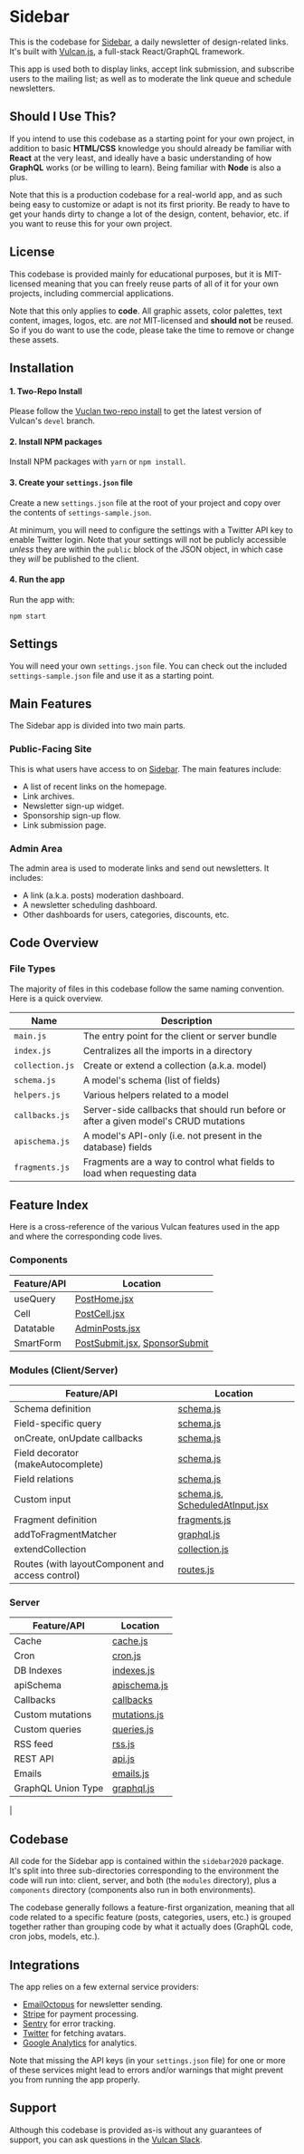 # Sidebar

This is the codebase for [Sidebar](http://sidebar.io/), a daily newsletter of design-related links. It's built with [Vulcan.js](http://vulcanjs.org/), a full-stack React/GraphQL framework.

This app is used both to display links, accept link submission, and subscribe users to the mailing list; as well as to moderate the link queue and schedule newsletters.

## Should I Use This?

If you intend to use this codebase as a starting point for your own project, in addition to basic **HTML/CSS** knowledge you should already be familiar with **React** at the very least, and ideally have a basic understanding of how **GraphQL** works (or be willing to learn). Being familiar with **Node** is also a plus. 

Note that this is a production codebase for a real-world app, and as such being easy to customize or adapt is not its first priority. Be ready to have to get your hands dirty to change a lot of the design, content, behavior, etc. if you want to reuse this for your own project. 

## License

This codebase is provided mainly for educational purposes, but it is MIT-licensed meaning that you can freely reuse parts of all of it for your own projects, including commercial applications.

Note that this only applies to **code**. All graphic assets, color palettes, text content, images, logos, etc. are _not_ MIT-licensed and **should not** be reused. So if you do want to use the code, please take the time to remove or change these assets.

## Installation

#### 1. Two-Repo Install

Please follow the [Vuclan two-repo install](https://docs.vulcanjs.org/#Two-Repo-Install-Optional) to get the latest version of Vulcan's `devel` branch.

#### 2. Install NPM packages

Install NPM packages with `yarn` or `npm install`. 

#### 3. Create your `settings.json` file

Create a new `settings.json` file at the root of your project and copy over the contents of `settings-sample.json`. 

At minimum, you will need to configure the settings with a Twitter API key to enable Twitter login. Note that your settings will not be publicly accessible *unless* they are within the `public` block of the JSON object, in which case they *will* be published to the client. 

#### 4. Run the app

Run the app with:

```
npm start
```

## Settings

You will need your own `settings.json` file. You can check out the included `settings-sample.json` file and use it as a starting point.

## Main Features

The Sidebar app is divided into two main parts.

### Public-Facing Site

This is what users have access to on [Sidebar](http://sidebar.io/). The main features include:

- A list of recent links on the homepage.
- Link archives.
- Newsletter sign-up widget.
- Sponsorship sign-up flow.
- Link submission page.

### Admin Area

The admin area is used to moderate links and send out newsletters. It includes:

- A link (a.k.a. posts) moderation dashboard.
- A newsletter scheduling dashboard.
- Other dashboards for users, categories, discounts, etc.

## Code Overview

### File Types

The majority of files in this codebase follow the same naming convention. Here is a quick overview.

| **Name**   | **Description** | 
| ----------------- | ------------ |
| `main.js` | The entry point for the client or server bundle |
| `index.js` | Centralizes all the imports in a directory |
| `collection.js` | Create or extend a collection (a.k.a. model) |
| `schema.js` | A model's schema (list of fields) |
| `helpers.js` | Various helpers related to a model |
| `callbacks.js` | Server-side callbacks that should run before or after a given model's CRUD mutations |
| `apischema.js` | A model's API-only (i.e. not present in the database) fields |
| `fragments.js` | Fragments are a way to control what fields to load when requesting data |

## Feature Index

Here is a cross-reference of the various Vulcan features used in the app and where the corresponding code lives.

### Components

| **Feature/API**   | **Location** |
| ----------------- | ------------ |
| useQuery | [PostHome.jsx](https://github.com/SachaG/SidebarVulcan/blob/master/packages/sidebar2020/lib/components/posts/PostHome.jsx#L37)          |
| Cell | [PostCell.jsx](https://github.com/SachaG/SidebarVulcan/blob/master/packages/sidebar2020/lib/components/posts/PostCell.jsx) |
| Datatable | [AdminPosts.jsx](https://github.com/SachaG/SidebarVulcan/blob/master/packages/sidebar2020/lib/components/admin/AdminPosts.jsx) |
| SmartForm | [PostSubmit.jsx](https://github.com/SachaG/SidebarVulcan/blob/master/packages/sidebar2020/lib/components/posts/PostSubmit.jsx), [SponsorSubmit](https://github.com/SachaG/SidebarVulcan/blob/master/packages/sidebar2020/lib/components/sponsor/SponsorSubmit.jsx)|


### Modules (Client/Server)

| **Feature/API**                                  | **Location**                                                                                                                                                                                                                                                      |
| ------------------------------------------------ | ----------------------------------------------------------------------------------------------------------------------------------------------------------------------------------------------------------------------------------------------------------------- |
| Schema definition                                | [schema.js](https://github.com/SachaG/SidebarVulcan/blob/master/packages/sidebar2020/lib/modules/posts/schema.js)                                                                                                                                                 |
| Field-specific query                             | [schema.js](https://github.com/SachaG/SidebarVulcan/blob/master/packages/sidebar2020/lib/modules/posts/schema.js#L87-L95)                                                                                                                                         |
| onCreate, onUpdate callbacks                     | [schema.js](https://github.com/SachaG/SidebarVulcan/blob/master/packages/sidebar2020/lib/modules/posts/schema.js#L221-L230)                                                                                                                                       |
| Field decorator (makeAutocomplete)               | [schema.js](https://github.com/SachaG/SidebarVulcan/blob/master/packages/sidebar2020/lib/modules/posts/schema.js#L334)                                                                                                                                            |
| Field relations                                  | [schema.js](https://github.com/SachaG/SidebarVulcan/blob/master/packages/sidebar2020/lib/modules/posts/schema.js#L380-L384)                                                                                                                                       |
| Custom input                                     | [schema.js](https://github.com/SachaG/SidebarVulcan/blob/master/packages/sidebar2020/lib/modules/posts/schema.js#L85), [ScheduledAtInput.jsx](https://github.com/SachaG/SidebarVulcan/blob/master/packages/sidebar2020/lib/components/posts/ScheduledAtInput.jsx) |
| Fragment definition                              | [fragments.js](https://github.com/SachaG/SidebarVulcan/blob/master/packages/sidebar2020/lib/modules/posts/fragments.js)                                                                                                                                           |
| addToFragmentMatcher                             | [graphql.js](https://github.com/SachaG/SidebarVulcan/blob/master/packages/sidebar2020/lib/modules/graphql.js)                                                                                                                                                     |
| extendCollection                                 | [collection.js](https://github.com/SachaG/SidebarVulcan/blob/master/packages/sidebar2020/lib/modules/users/collection.js#L5)                                                                                                                                      |
| Routes (with layoutComponent and access control) | [routes.js](https://github.com/SachaG/SidebarVulcan/blob/master/packages/sidebar2020/lib/modules/routes.js)                                                                                                                                                       |

### Server

| **Feature/API**    | **Location**                                                                                                                   |
| ------------------ | ------------------------------------------------------------------------------------------------------------------------------ |
| Cache              | [cache.js](https://github.com/SachaG/SidebarVulcan/blob/master/packages/sidebar2020/lib/server/cache.js)                       |
| Cron               | [cron.js](https://github.com/SachaG/SidebarVulcan/blob/master/packages/sidebar2020/lib/server/cron.js)                         |
| DB Indexes         | [indexes.js](https://github.com/SachaG/SidebarVulcan/blob/master/packages/sidebar2020/lib/server/indexes.js)                   |
| apiSchema          | [apischema.js](https://github.com/SachaG/SidebarVulcan/blob/master/packages/sidebar2020/lib/server/posts/apischema.js)         |
| Callbacks          | [callbacks](https://github.com/SachaG/SidebarVulcan/blob/master/packages/sidebar2020/lib/server/posts/callbacks.js)            |
| Custom mutations   | [mutations.js](https://github.com/SachaG/SidebarVulcan/blob/master/packages/sidebar2020/lib/server/posts/graphql/mutations.js) |
| Custom queries     | [queries.js](https://github.com/SachaG/SidebarVulcan/blob/master/packages/sidebar2020/lib/server/posts/graphql/queries.js)     |
| RSS feed           | [rss.js](https://github.com/SachaG/SidebarVulcan/blob/master/packages/sidebar2020/lib/server/posts/rss.js)                     |
| REST API           | [api.js](https://github.com/SachaG/SidebarVulcan/blob/master/packages/sidebar2020/lib/server/posts/api.js)                     |
| Emails             | [emails.js](https://github.com/SachaG/SidebarVulcan/blob/master/packages/sidebar2020/lib/server/emails/emails.js)              |
| GraphQL Union Type | [graphql.js](https://github.com/SachaG/SidebarVulcan/blob/master/packages/sidebar2020/lib/server/charges/graphql.js#L5)        |

|

## Codebase

All code for the Sidebar app is contained within the `sidebar2020` package. It's split into three sub-directories corresponding to the environment the code will run into: client, server, and both (the `modules` directory), plus a `components` directory (components also run in both environments).

The codebase generally follows a feature-first organization, meaning that all code related to a specific feature (posts, categories, users, etc.) is grouped together rather than grouping code by what it actually does (GraphQL code, cron jobs, models, etc.).

## Integrations

The app relies on a few external service providers:

- [EmailOctopus](https://emailoctopus.com/) for newsletter sending.
- [Stripe](https://stripe.com/) for payment processing.
- [Sentry](https://sentry.io/) for error tracking.
- [Twitter](http://twitter.com/) for fetching avatars.
- [Google Analytics](https://analytics.google.com/) for analytics.

Note that missing the API keys (in your `settings.json` file) for one or more of these services might lead to errors and/or warnings that might prevent you from running the app properly.

## Support

Although this codebase is provided as-is without any guarantees of support, you can ask questions in the [Vulcan Slack](http://slack.telescopeapp.org/).
